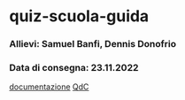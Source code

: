 # quiz-scuola-guida

### Allievi: Samuel Banfi, Dennis Donofrio
### Data di consegna: 23.11.2022

[documentazione](documents/documentazione.md)
[QdC](documents/questionario_patenti.pdf)

